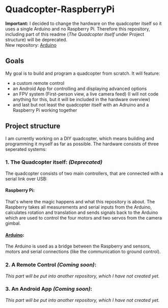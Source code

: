 # Quadcopter-RaspberryPi

**Important:**
I decided to change the hardware on the quadcopter itself so it uses a single Arduino and no Raspberry Pi. Therefore this repository, including part of this readme (*The Quadcopter itself* under Project structure) will be deprecated.  
New repository: [Arduino]

## Goals
My goal is to build and program a quadcopter from scratch. It will feature:
  * a custom remote control
  * an Android App for controlling and displaying advanced options
  * an FPV system (First-person view, a live camera feed) (I will not code anything for this, but it will be included in the hardware overview)
  * and last but not least the quadcopter itself with an Adruino and a Raspberry Pi working together

## Project structure
I am currently working on a DIY quadcopter, which means building and programming it myself as far as possible. The hardware consists of three seperated systems:

### 1. The Quadcopter itself: *(Deprecated)*

The quadcopter consists of two main controllers, that are connected with a serial link over USB:
  
#### Raspberry Pi:
  
That's where the magic happens and what this repository is about. The Raspberry takes all measurements and serial inputs from the Arduino, calculates rotation and translation and sends signals back to the Arduino which are used to control the four motors and two servos from the camera gimbal.
    
#### [Arduino]:
    
  The Arduino is used as a bridge between the Raspberry and sensors, motors and serial connections (like the communication to ground control).

### 2. A Remote Control _(Coming soon)_:

_This part will be put into another repository, which I have not created yet._

### 3. An Android App _(Coming soon)_:

_This part will be put into another repository, which I have not created yet._

[Arduino]: https://github.com/JonasWanke/Quadcopter-Arduino
